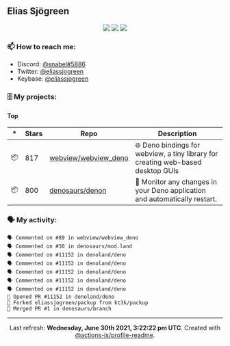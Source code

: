 ## Elias Sjögreen

<p align="center">
  <img src="https://img.shields.io/badge/🎂-dec. 2003-success" />
  <img src="https://img.shields.io/badge/🌎-Stockholm-informational" />
  <img src="https://img.shields.io/badge/👦-He/Him-informational" />
</p>

### 📫 How to reach me:

- Discord: [@snabel#5886](https://discord.com/users/267978757799673866)
- Twitter: [@eliassjogreen](https://twitter.com/eliassjogreen)
- Keybase: [@eliassjogreen](https://keybase.io/eliassjogreen)

### 🗄 My projects:

#### Top
|*|Stars|Repo|Description|
|---|---|---|---|
| 📦 | 817 | [webview/webview_deno](https://github.com/webview/webview_deno) | 🌐 Deno bindings for webview, a tiny library for creating web-based desktop GUIs |
| 📦 | 800 | [denosaurs/denon](https://github.com/denosaurs/denon) | 👀 Monitor any changes in your Deno application and automatically restart. |

### 🗣 My activity:

```
🗣 Commented on #89 in webview/webview_deno
🗣 Commented on #30 in denosaurs/mod.land
🗣 Commented on #11152 in denoland/deno
🗣 Commented on #11152 in denoland/deno
🗣 Commented on #11152 in denoland/deno
🗣 Commented on #11152 in denoland/deno
🗣 Commented on #11152 in denoland/deno
💪 Opened PR #11152 in denoland/deno
🍴 Forked eliassjogreen/packup from kt3k/packup
🎉 Merged PR #1 in denosaurs/branch
```

------------
<p align="center">Last refresh: <b>Wednesday, June 30th 2021, 3:22:22 pm UTC</b>. Created with <a href=https://github.com/marketplace/actions/profile-readme>@actions-js/profile-readme</a>.</p>
